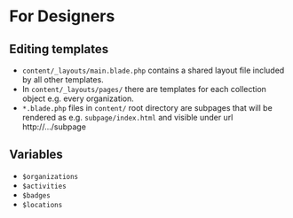 For Designers
=============

Editing templates
-----------------

- `content/_layouts/main.blade.php` contains a shared layout file included by all other templates.
- In `content/_layouts/pages/` there are templates for each collection object e.g. every organization.
- `*.blade.php` files in `content/` root directory are subpages that will be rendered as e.g. `subpage/index.html` and visible under url http://.../subpage

Variables
---------

- `$organizations`
- `$activities`
- `$badges`
- `$locations`

